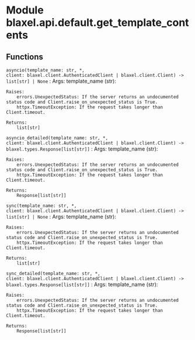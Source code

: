 Module blaxel.api.default.get_template_contents
===============================================

Functions
---------

`asyncio(template_name: str, *, client: blaxel.client.AuthenticatedClient | blaxel.client.Client) ‑> list[str] | None`
:   Args:
        template_name (str):
    
    Raises:
        errors.UnexpectedStatus: If the server returns an undocumented status code and Client.raise_on_unexpected_status is True.
        httpx.TimeoutException: If the request takes longer than Client.timeout.
    
    Returns:
        list[str]

`asyncio_detailed(template_name: str, *, client: blaxel.client.AuthenticatedClient | blaxel.client.Client) ‑> blaxel.types.Response[list[str]]`
:   Args:
        template_name (str):
    
    Raises:
        errors.UnexpectedStatus: If the server returns an undocumented status code and Client.raise_on_unexpected_status is True.
        httpx.TimeoutException: If the request takes longer than Client.timeout.
    
    Returns:
        Response[list[str]]

`sync(template_name: str, *, client: blaxel.client.AuthenticatedClient | blaxel.client.Client) ‑> list[str] | None`
:   Args:
        template_name (str):
    
    Raises:
        errors.UnexpectedStatus: If the server returns an undocumented status code and Client.raise_on_unexpected_status is True.
        httpx.TimeoutException: If the request takes longer than Client.timeout.
    
    Returns:
        list[str]

`sync_detailed(template_name: str, *, client: blaxel.client.AuthenticatedClient | blaxel.client.Client) ‑> blaxel.types.Response[list[str]]`
:   Args:
        template_name (str):
    
    Raises:
        errors.UnexpectedStatus: If the server returns an undocumented status code and Client.raise_on_unexpected_status is True.
        httpx.TimeoutException: If the request takes longer than Client.timeout.
    
    Returns:
        Response[list[str]]
